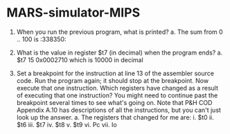 # MARS-simulator-MIPS


1.	When you run the previous program, what is printed?
  a.	The sum from 0 .. 100 is :338350:

2.	What is the value in register $t7 (in decimal) when the program ends? 
    a.	$t7	15	0x0002710 which is 10000 in decimal 

3.	Set a breakpoint for the instruction at line 13 of the assembler source code.  Run the program again; it should stop at the breakpoint.  Now execute that one instruction.  Which registers have changed as a result of executing that one instruction?  You might need to continue past the breakpoint several times to see what's going on.  Note that P&H COD Appendix A.10 has descriptions of all the instructions, but you can't just look up the answer. 
  a.	The registers that changed for me are:
    i.	$t0
   ii.	$t6
  iii.	$t7
   iv.	$t8
    v.	$t9
   vi.	Pc
   vii.	Io 
